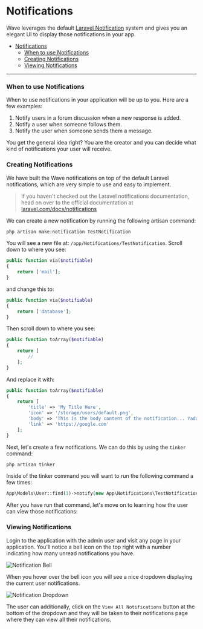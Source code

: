 # Notifications

Wave leverages the default <a href="https://laravel.com/docs/notifications" target="_blank">Laravel Notification</a> system and gives you an elegant UI to display those notifications in your app.

- [Notifications](#notifications)
    - [When to use Notifications](#when-to-use-notifications)
    - [Creating Notifications](#creating-notifications)
    - [Viewing Notifications](#viewing-notifications)

---

<a name="when-to-use"></a>
### When to use Notifications

When to use notifications in your application will be up to you. Here are a few examples:

1. Notify users in a forum discussion when a new response is added.
2. Notify a user when someone follows them.
3. Notify the user when someone sends them a message.

You get the general idea right? You are the creator and you can decide what kind of notifications your user will receive.

<a name="create-notifications"></a>
### Creating Notifications

We have built the Wave notifications on top of the default Laravel notifications, which are very simple to use and easy to implement.

> If you haven't checked out the Laravel notifications documentation, head on over to the official documentation at <a href="https://laravel.com/docs/notifications" target="_blank">laravel.com/docs/notifications</a>

We can create a new notification by running the following artisan command:

```php
php artisan make:notification TestNotification
```

You will see a new file at: `/app/Notifications/TestNotification`. Scroll down to where you see:

```php
public function via($notifiable)
{
    return ['mail'];
}
```

and change this to:

```php
public function via($notifiable)
{
    return ['database'];
}
```

Then scroll down to where you see:

```php
public function toArray($notifiable)
{
    return [
        //
    ];
}
```

And replace it with:

```php
public function toArray($notifiable)
{
    return [
        'title' => 'My Title Here',
        'icon' => '/storage/users/default.png',
        'body' => 'This is the body content of the notification... Yada yada yada',
        'link' => 'https://google.com'
    ];
}
```

Next, let's create a few notifications. We can do this by using the `tinker` command:

```php
php artisan tinker
```

Inside of the tinker command you will want to run the following command a few times:

```php
App\Models\User::find(1)->notify(new App\Notifications\TestNotification);
```

After you have run that command, let's move on to learning how the user can view those notifications:

<a name="viewing-notifications"></a>
### Viewing Notifications

Login to the application with the admin user and visit any page in your application. You'll notice a bell icon on the top right with a number indicating how many unread notifications you have.

![Notification Bell](https://cdn.devdojo.com/images/april2021/notifications-bell.png)

When you hover over the bell icon you will see a nice dropdown displaying the current user notifications.

![Notification Dropdown](https://cdn.devdojo.com/images/april2021/notifications-dropdown.png)

The user can additionally, click on the `View All Notifications` button at the bottom of the dropdown and they will be taken to their notifications page where they can view all their notifications.
